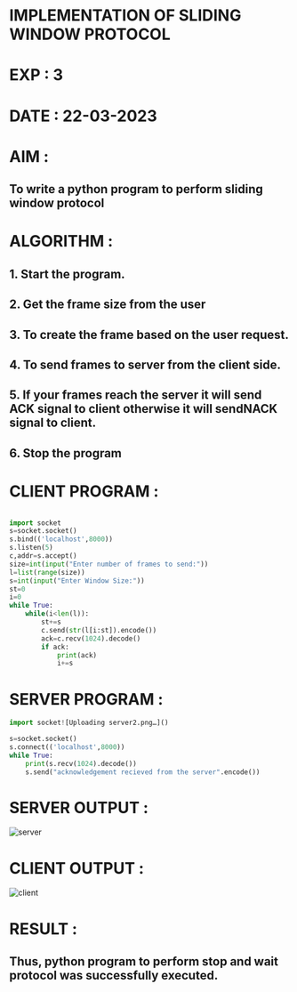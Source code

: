 # IMPLEMENTATION OF SLIDING WINDOW PROTOCOL

# EXP : 3

# DATE : 22-03-2023

# AIM :
## To write a python program to perform sliding window protocol


# ALGORITHM :
## 1. Start the program.
## 2. Get the frame size from the user
## 3. To create the frame based on the user request.
## 4. To send frames to server from the client side.
## 5. If your frames reach the server it will send ACK signal to client otherwise it will sendNACK signal to client.

## 6. Stop the program

# CLIENT PROGRAM :
```PYTHON 3 

import socket
s=socket.socket()
s.bind(('localhost',8000))
s.listen(5)
c,addr=s.accept()
size=int(input("Enter number of frames to send:"))
l=list(range(size))
s=int(input("Enter Window Size:"))
st=0
i=0
while True:
	while(i<len(l)):
		st+=s
		c.send(str(l[i:st]).encode())
		ack=c.recv(1024).decode()
		if ack:
			print(ack)
			i+=s

```
# SERVER PROGRAM :
```PYTHON 3
import socket![Uploading server2.png…]()

s=socket.socket()
s.connect(('localhost',8000))
while True:
	print(s.recv(1024).decode())
	s.send("acknowledgement recieved from the server".encode())
```

# SERVER OUTPUT :
![server](https://github.com/Skanthasishanth/EX-3/assets/118298456/a85685eb-c952-4962-a370-b8df9b57682d)




# CLIENT OUTPUT :



![client](https://github.com/Skanthasishanth/EX-3/assets/118298456/5ed02916-124f-45a3-b8c7-838145d81b98)

# RESULT :
## Thus, python program to perform stop and wait protocol was successfully executed.


